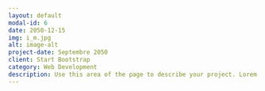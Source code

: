 ```yaml
---
layout: default
modal-id: 6
date: 2050-12-15
img: i_m.jpg
alt: image-alt
project-date: Septembre 2050
client: Start Bootstrap
category: Web Development
description: Use this area of the page to describe your project. Lorem ipsum dolor sit amet, consectetur adipisicing elit. Mollitia neque assumenda ipsam nihil, molestias magnam, recusandae quos quis inventore quisquam velit asperiores, vitae? Reprehenderit soluta, eos quod consequuntur itaque. Nam.
---
```

